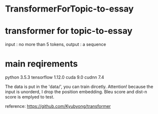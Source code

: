 # TransformerForTopic-to-essay

# transformer for topic-to-essay 
 input : no more than 5 tokens, 
 output : a sequence
 
# main reqirements
python 3.5.3
tensorflow 1.12.0
cuda 9.0
cudnn 7.4

The data is put in the 'data/', you can train dircetly. 
Attention! because the input is unorderd, I drop the position embedding.
Bleu score and dist-n score is emplyed to test.


reference: https://github.com/Kyubyong/transformer
